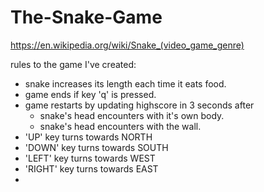 # The-Snake-Game
https://en.wikipedia.org/wiki/Snake_(video_game_genre)


rules to the game I've created: 

* snake increases its length each time it eats food.
* game ends if key 'q' is pressed.
* game restarts by updating highscore in 3 seconds after
    - snake's head encounters with it's own body.
    - snake's head encounters with the wall.
* 'UP' key turns towards NORTH
* 'DOWN' key turns towards SOUTH
* 'LEFT' key turns towards WEST
* 'RIGHT' key turns towards EAST
* 

